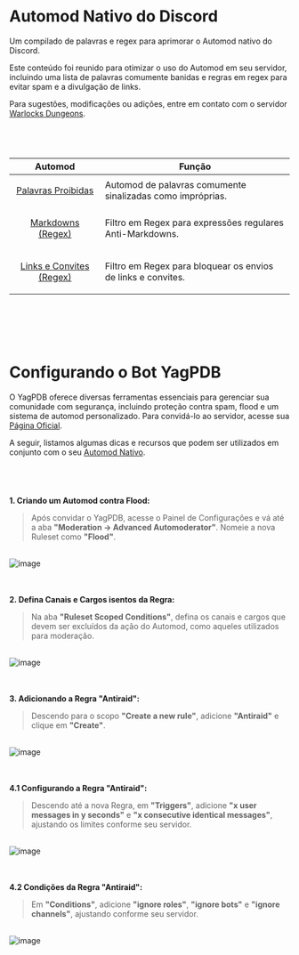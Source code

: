 <a id="automod"></a>
# Automod Nativo do Discord 
Um compilado de palavras e regex para aprimorar o Automod nativo do Discord.

Este conteúdo foi reunido para otimizar o uso do Automod em seu servidor, incluindo uma lista de palavras comumente banidas e regras em regex para evitar spam e a divulgação de links. 

Para sugestões, modificações ou adições, entre em contato com o servidor [Warlocks Dungeons](https://discord.gg/wrJ6aVfDs9).

# 	
<br>

| Automod                     | Função                                                       |
|-----------------------------|-------------------------------------------------------------|
| <p align="center">[Palavras Proibidas](palavras_banidas)</p> | Automod de palavras comumente sinalizadas como impróprias. |
| <p align="center">[Markdowns (Regex)](regex_markdowns)</p> | Filtro em Regex para expressões regulares Anti-Markdowns.  |
| <p align="center">[Links e Convites (Regex)](regex_spam_links)</p> | Filtro em Regex para bloquear os envios de links e convites.  |

<br><br><br><br>
<a id="yagpdb"></a>
# Configurando o Bot YagPDB
O YagPDB oferece diversas ferramentas essenciais para gerenciar sua comunidade com segurança, incluindo proteção contra spam, flood e um sistema de automod personalizado. Para convidá-lo ao servidor, acesse sua [Página Oficial](https://yagpdb.xyz).

A seguir, listamos algumas dicas e recursos que podem ser utilizados em conjunto com o seu [Automod Nativo](#automod).  

# 	
<br>

**1. Criando um Automod contra Flood:**
> Após convidar o YagPDB, acesse o Painel de Configurações e vá até a aba **"Moderation → Advanced Automoderator"**. Nomeie a nova Ruleset como **"Flood"**.

<br>![image](https://github.com/user-attachments/assets/90f68a77-c50a-408f-a0ce-4add7d9d8988)
<br><br><br>

**2. Defina Canais e Cargos isentos da Regra:**
> Na aba **"Ruleset Scoped Conditions"**, defina os canais e cargos que devem ser excluídos da ação do Automod, como aqueles utilizados para moderação.

<br>![image](https://github.com/user-attachments/assets/51bf497d-4152-4ff4-bc33-5c11135e7691)
<br><br><br>

**3. Adicionando a Regra "Antiraid":**
> Descendo para o scopo **"Create a new rule"**, adicione **"Antiraid"** e clique em **"Create"**.

<br>![image](https://github.com/user-attachments/assets/d959abc4-462f-4626-8bf4-f5ee054b9bfe)
<br><br><br>


**4.1 Configurando a Regra "Antiraid":**
> Descendo até a nova Regra, em **"Triggers"**, adicione **"x user messages in y seconds"** e **"x consecutive identical messages"**, ajustando os limites conforme seu servidor.

<br>![image](https://github.com/user-attachments/assets/92c27cd8-ef3b-473f-b7e0-1008ec88ce65)
<br><br><br>

**4.2 Condições da Regra "Antiraid":**
> Em **"Conditions"**, adicione **"ignore roles"**, **"ignore bots"** e **"ignore channels"**, ajustando conforme seu servidor.

<br>![image](https://github.com/user-attachments/assets/e89d1536-8c2e-425f-b41d-20d2e4707de6)
<br><br><br>
